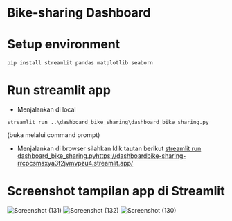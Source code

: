 # Bike-sharing Dashboard
# Setup environment
```
pip install streamlit pandas matplotlib seaborn
```
# Run streamlit app
- Menjalankan di local
```
streamlit run ..\dashboard_bike_sharing\dashboard_bike_sharing.py
```
  (buka melalui command prompt)
- Menjalankan di browser silahkan klik tautan berikut
[streamlit run dashboard_bike_sharing.py](https://dashboardbike-sharing-rrcpcsmsxya3f2jvmvpzu4.streamlit.app/)https://dashboardbike-sharing-rrcpcsmsxya3f2jvmvpzu4.streamlit.app/
# Screenshot tampilan app di Streamlit
![Screenshot (131)](https://github.com/fannof/dashboard_bike-sharing/assets/99071605/c32ca0d6-7c0f-4440-a7b7-02a131fb7116)
![Screenshot (132)](https://github.com/fannof/dashboard_bike-sharing/assets/99071605/ce00cc9b-8ed9-468a-85cb-31f8c8d1469c)
![Screenshot (130)](https://github.com/fannof/dashboard_bike-sharing/assets/99071605/5cd64ec8-8d8a-4a00-bfd5-7e8a77e7c9fa)
